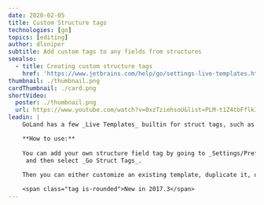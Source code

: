 ```yaml
---
date: 2020-02-05
title: Custom Structure tags
technologies: [go]
topics: [editing]
author: dlsniper
subtitle: Add custom tags to any fields from structures
seealso:
  - title: Creating custom structure tags
    href: 'https://www.jetbrains.com/help/go/settings-live-templates.html'
thumbnail: ./thumbnail.png
cardThumbnail: ./card.png
shortVideo:
  poster: ./thumbnail.png
  url: https://www.youtube.com/watch?v=0xzTziehsoU&list=PLM-t1Z4tbFflkIOaap4P-BV30ZrZwrDld&index=4
leadin: |
    GoLand has a few _Live Templates_ builtin for struct tags, such as _json_ or _xml_.

    **How to use:**
    
    You can add your own structure field tag by going to _Settings/Preferences | Editor | Live Templates_
     and then select _Go Struct Tags_.
     
    Then you can either customize an existing template, duplicate it, or create a new one.

    <span class="tag is-rounded">New in 2017.3</span>
---
```

